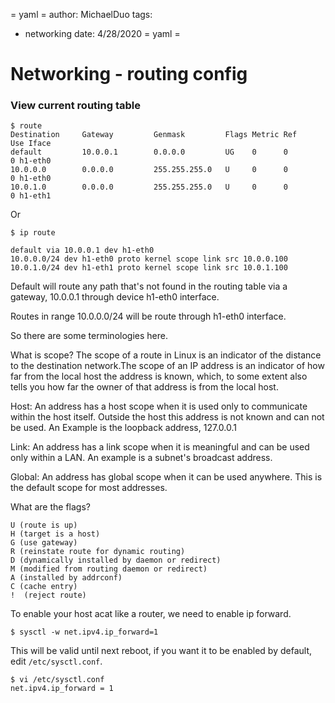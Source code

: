 = yaml =
author: MichaelDuo
tags:
  - networking
date: 4/28/2020
= yaml =
# Networking - routing config

### View current routing table
```
$ route
Destination     Gateway         Genmask         Flags Metric Ref    Use Iface
default         10.0.0.1        0.0.0.0         UG    0      0        0 h1-eth0
10.0.0.0        0.0.0.0         255.255.255.0   U     0      0        0 h1-eth0
10.0.1.0        0.0.0.0         255.255.255.0   U     0      0        0 h1-eth1

```
Or
```
$ ip route

default via 10.0.0.1 dev h1-eth0
10.0.0.0/24 dev h1-eth0 proto kernel scope link src 10.0.0.100
10.0.1.0/24 dev h1-eth1 proto kernel scope link src 10.0.1.100
```

Default will route any path that's not found in the routing table via a gateway, 10.0.0.1 through device h1-eth0 interface.

Routes in range 10.0.0.0/24 will be route through h1-eth0 interface. 

So there are some terminologies here.

What is scope? 
The scope of a route in Linux is an indicator of the distance to the destination network.The scope of an IP address is an indicator of how far from the local host the address is known, which, to some extent also tells you how far the owner of that address is from the local host.

Host: An address has a host scope when it is used only to communicate within the host itself. Outside the host this address is not known and can not be used. An Example is the loopback address, 127.0.0.1

Link: An address has a link scope when it is meaningful and can be used only within a LAN. An example is a subnet's broadcast address.

Global: An address has global scope when it can be used anywhere. This is the default scope for most addresses.

What are the flags?
```
U (route is up)
H (target is a host)
G (use gateway)
R (reinstate route for dynamic routing)
D (dynamically installed by daemon or redirect)
M (modified from routing daemon or redirect)
A (installed by addrconf)
C (cache entry)
!  (reject route)

```
To enable your host acat like a router, we need to enable ip forward. 
```
$ sysctl -w net.ipv4.ip_forward=1
```
This will be valid until next reboot, if you want it to be enabled by default, edit `/etc/sysctl.conf`.
```
$ vi /etc/sysctl.conf
net.ipv4.ip_forward = 1
```
